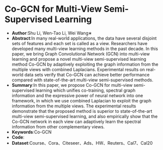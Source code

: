 # Co-GCN for Multi-View Semi-Supervised Learning
* **Author**:Shu Li, Wen-Tao Li, Wei Wang∗
* **Abstract**:In many real-world applications, the data have several disjoint sets of features and each set is called as a view. Researchers have developed many multi-view learning methods in the past decade. In this paper, we bring Graph Convolutional Network (GCN) into multi-view learning and propose a novel multi-view semi-supervised learning method Co-GCN by adaptively exploiting the graph information from the multiple views with combined Laplacians. Experimental results on real-world data sets verify that Co-GCN can achieve better performance compared with state-of-the-art multi-view semi-supervised methods.
* **Summary**:In this paper, we propose Co-GCN for multi-view semi-supervised learning which unifies co-training, spectral graph information and the expressive power of neural network into one framework, in which we use combined Laplacian to exploit the graph information from the multiple views. The experimental results demonstrate that the proposed method is superior to state-of-the-art multi-view semi-supervised learning, and also empirically show that the Co-GCN network in each view can adaptively learn the spectral information from other complementary views.
* **Keywords**:Co-GCN
* **Code**:
* **Dataset**:Course、Cora、Citeseer、Ads、HW、Reuters、Cal7、Cal20